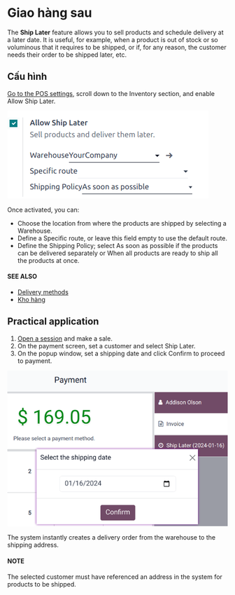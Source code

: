 # Giao hàng sau

The **Ship Later** feature allows you to sell products and schedule delivery at a later date. It is
useful, for example, when a product is out of stock or so voluminous that it requires to be shipped,
or if, for any reason, the customer needs their order to be shipped later, etc.

## Cấu hình

[Go to the POS settings](applications/sales/point_of_sale/configuration.md#configuration-settings), scroll down to the Inventory
section, and enable Allow Ship Later.

![settings to enable and configure the ship later feature](../../../../.gitbook/assets/settings4.png)

Once activated, you can:

- Choose the location from where the products are shipped by selecting a Warehouse.
- Define a Specific route, or leave this field empty to use the default route.
- Define the Shipping Policy; select As soon as possible if the products
  can be delivered separately or When all products are ready to ship all the products at
  once.

#### SEE ALSO
- [Delivery methods](applications/inventory_and_mrp/inventory/shipping_receiving/setup_configuration.md)
- [Kho hàng](applications/inventory_and_mrp/inventory/warehouses_storage/inventory_management/warehouses.md)

## Practical application

1. [Open a session](applications/sales/point_of_sale.md#pos-session-start) and make a sale.
2. On the payment screen, set a customer and select Ship Later.
3. On the popup window, set a shipping date and click Confirm to proceed to payment.

![selecting ship later at checkout.](../../../../.gitbook/assets/payment1.png)

The system instantly creates a delivery order from the warehouse to the shipping address.

#### NOTE
The selected customer must have referenced an address in the system for products to be shipped.
